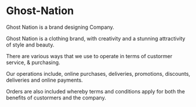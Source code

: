 # Ghost-Nation

Ghost Nation is a brand designing Company.

Ghost Nation is a clothing brand, with creativity and a stunning attractivity of style and beauty.

There are various ways that we use to operate in terms of custormer service, & purchasing.

Our operations include, online purchases, deliveries, promotions, discounts, deliveries and online payments.

Orders are also included whereby terms and conditions apply for both the benefits of custormers and the company.
